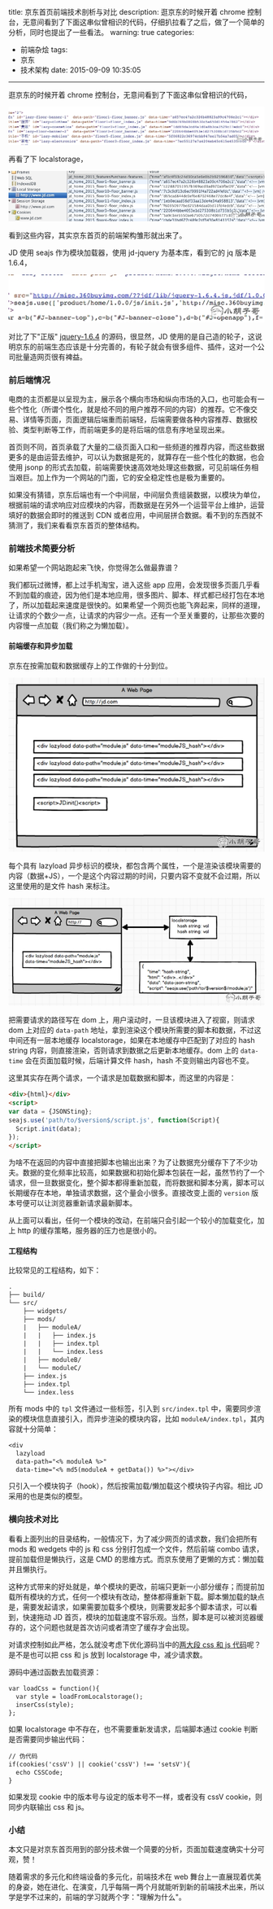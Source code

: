 title: 京东首页前端技术剖析与对比
description: 逛京东的时候开着 chrome 控制台，无意间看到了下面这串似曾相识的代码，仔细扒拉看了之后，做了一个简单的分析，同时也提出了一些看法。
warning: true
categories:
  - 前端杂烩
tags:
  - 京东
  - 技术架构
date: 2015-09-09 10:35:05
---


逛京东的时候开着 chrome 控制台，无意间看到了下面这串似曾相识的代码，

![京东网页部分源码](/blogimgs/2015/09/20150903_c32208d1.jpg)

再看了下 localstorage，

![京东网页 localstorage](/blogimgs/2015/09/20150903_2d854b82.jpg)

看到这些内容，其实京东首页的前端架构雏形就出来了。

<!--more-->

JD 使用 seajs 作为模块加载器，使用 jd-jquery 为基本库，看到它的 jq 版本是 1.6.4，

![jd-jQuery](/blogimgs/2015/09/201593104.jpg)

对比了下"正版" [jquery-1.6.4](http://code.jquery.com/jquery-1.6.4.min.js) 的源码，很显然，JD 使用的是自己造的轮子，这说明京东的前端生态应该是十分完善的，有轮子就会有很多组件、插件，这对一个公司批量造网页很有裨益。

### 前后端情况

电商的主页都是以呈现为主，展示各个横向市场和纵向市场的入口，也可能会有一些个性化（所谓个性化，就是给不同的用户推荐不同的内容）的推荐。它不像交易、详情等页面，页面逻辑后端重而前端轻，后端需要做各种内容推荐、数据校验、类型判断等工作，而前端更多的是将后端的信息有序地呈现出来。

首页则不同，首页承载了大量的二级页面入口和一些频道的推荐内容，而这些数据更多的是由运营去维护，可以认为数据是死的，就算存在一些个性化的数据，也会使用 jsonp 的形式去加载，前端需要快速高效地处理这些数据，可见前端任务相当艰巨。加上作为一个网站的门面，它的安全稳定性也是极为重要的。

如果没有猜错，京东后端也有一个中间层，中间层负责组装数据，以模块为单位，根据前端的请求响应对应模块的内容，而数据是在另外一个运营平台上维护，运营填好的数据会即时的推送到 CDN 或者应用，中间层拼合数据。看不到的东西就不猜测了，我们来看看京东首页的整体结构。

### 前端技术简要分析

如果希望一个网站跑起来飞快，你觉得怎么做最靠谱？

我们都玩过微博，都上过手机淘宝，进入这些 app 应用，会发现很多页面几乎看不到加载的痕迹，因为他们是本地应用，很多图片、脚本、样式都已经打包在本地了，所以加载起来速度是很快的。如果希望一个网页也能飞奔起来，同样的道理，让请求的个数少一点，让请求的内容少一点。还有一个至关重要的，让那些次要的内容慢一点加载（我们称之为懒加载）。

#### 前端缓存和异步加载

京东在按需加载和数据缓存上的工作做的十分到位。

![JD-page-loader](/blogimgs/2015/09/201593105.jpg)

每个具有 lazyload 异步标识的模块，都包含两个属性，一个是渲染该模块需要的内容（数据+JS），一个是这个内容过期的时间，只要内容不变就不会过期，所以这里使用的是文件 hash 来标注。

![JD-data-via-localstorage](/blogimgs/2015/09/20150903_9f0924a6.jpg)

把需要请求的路径写在 dom 上，用户滚动时，一旦该模块进入了视窗，则请求 dom 上对应的 `data-path` 地址，拿到渲染这个模块所需要的脚本和数据，不过这中间还有一层本地缓存 localstorage，如果在本地缓存中匹配到了对应的 hash string 内容，则直接渲染，否则请求到数据之后更新本地缓存。dom 上的 `data-time` 会在页面加载时候，后端计算文件 hash，hash 不变则输出内容也不变。

这里其实存在两个请求，一个请求是加载数据和脚本，而这里的内容是：

```html
<div>{html}</div>
<script>
var data = {JSONSting};
seajs.use('path/to/$version$/script.js', function(Script){
  Script.init(data);
});
</script>
```

为啥不在返回的内容中直接把脚本也输出出来？为了让数据充分缓存下了不少功夫。数据的变化频率比较高，如果数据和初始化脚本包装在一起，虽然节约了一个请求，但一旦数据变化，整个脚本都得重新加载，而将数据和脚本分离，脚本可以长期缓存在本地，单独请求数据，这个量会小很多。直接改变上面的 `version` 版本号便可以让浏览器重新请求最新脚本。

从上面可以看出，任何一个模块的改动，在前端只会引起一个较小的加载变化，加上 http 的缓存策略，服务器的压力也是很小的。

#### 工程结构

比较常见的工程结构，如下：

```
.
├── build/
└── src/
    ├── widgets/
    ├── mods/
    |   ├── moduleA/        
    |   |   ├── index.js  
    |   |   ├── index.tpl
    |   |   └── index.less
    |   ├── moduleB/ 
    |   └── moduleC/  
    ├── index.js  
    ├── index.tpl
    └── index.less
```

所有 mods 中的 `tpl` 文件通过一些标签，引入到 `src/index.tpl` 中，需要同步渲染的模块信息直接引入，而异步渲染的模块内容，比如 `moduleA/index.tpl`，其内容就十分简单：

```
<div 
  lazyload 
  data-path="<% moduleA %>" 
  data-time="<% md5(moduleA + getData()) %>"></div>
```

只引入一个模块钩子（hook），然后按需加载/懒加载这个模块钩子内容。相比 JD 采用的也是类似的模型。

### 横向技术对比

看看上面列出的目录结构，一般情况下，为了减少网页的请求数，我们会把所有 mods 和 wedgets 中的 js 和 css 分别打包成一个文件，然后前端 combo 请求，提前加载但是懒执行，这是 CMD 的思维方式。而京东使用了更懒的方式：懒加载并且懒执行。

这种方式带来的好处就是，单个模块的更改，前端只更新一小部分缓存；而提前加载所有模块的方式，任何一个模块有改动，整体都得重新下载。脚本懒加载的缺点是，需要发起请求，如果需要加载多个模块，则需要发起多个脚本请求，可以看到，快速拖动 JD 首页，模块的加载速度不容乐观。当然，脚本是可以被浏览器缓存的，这个问题也就是首次访问或者清空了缓存才会出现。

对请求控制如此严格，怎么就没考虑下优化源码当中的[两大段 css 和 js 代码](view-source:http://www.jd.com/)呢？是不是也可以把 css 和 js 放到 localstorage 中，减少请求数。

源码中通过函数去加载资源：

```
var loadCss = function(){
  var style = loadFromLocalstorage();
  inserCss(style);
};
```

如果 localstorage 中不存在，也不需要重新发请求，后端脚本通过 cookie 判断是否需要同步输出代码：

```
// 伪代码
if(cookies('cssV') || cookie('cssV') !== 'setsV'){
  echo CSSCode;
}
```

如果发现 cookie 中的版本号与设定的版本号不一样，或者没有 cssV cookie，则同步内联输出 css 和 js。

### 小结

本文只是对京东首页用到的部分技术做一个简要的分析，页面加载速度确实十分可观，赞！

随着需求的多元化和终端设备的多元化，前端技术在 web 舞台上一直展现着优美的身姿，她在进化、在演变，几乎每隔一两个月就能听到新的前端技术出来，所以学是学不过来的，前端的学习就两个字："理解为什么"。